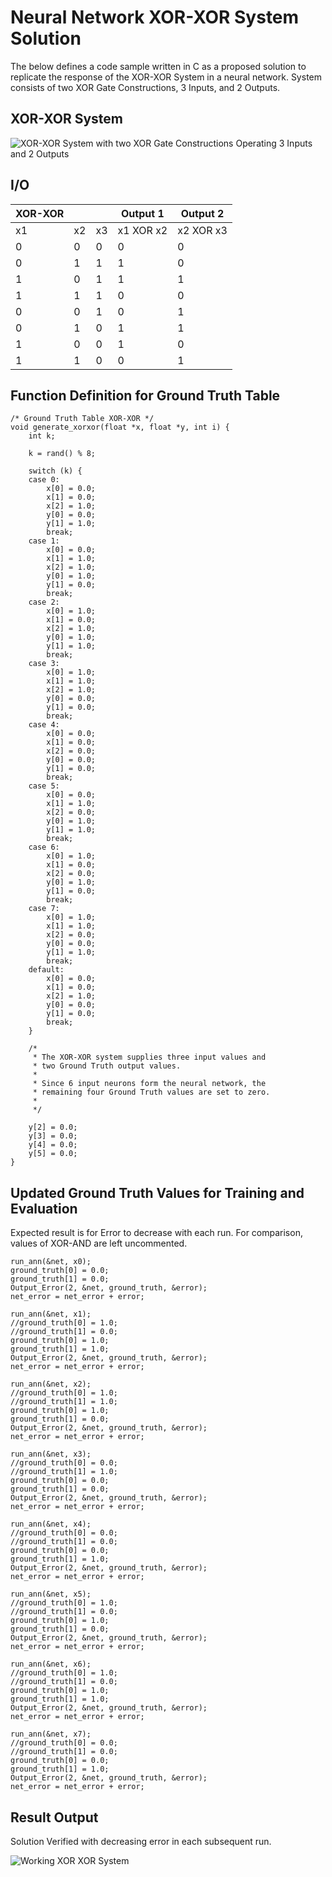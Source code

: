 # Neural Network XOR-XOR System Solution
The below defines a code sample written in C as a proposed solution to replicate the response of the XOR-XOR System in a neural network.
System consists of two XOR Gate Constructions, 3 Inputs, and 2 Outputs.

## XOR-XOR System
![XOR-XOR System with two XOR Gate Constructions Operating 3 Inputs and 2 Outputs](/xor-xor.png)

## I/O
| XOR-XOR |    |    | Output 1  | Output 2  |
|---------|----|----|-----------|-----------|
| x1      | x2 | x3 | x1 XOR x2 | x2 XOR x3 |
| 0       | 0  | 0  | 0         | 0         |
| 0       | 1  | 1  | 1         | 0         |
| 1       | 0  | 1  | 1         | 1         |
| 1       | 1  | 1  | 0         | 0         |
| 0       | 0  | 1  | 0         | 1         |
| 0       | 1  | 0  | 1         | 1         |
| 1       | 0  | 0  | 1         | 0         |
| 1       | 1  | 0  | 0         | 1         |

## Function Definition for Ground Truth Table
```
/* Ground Truth Table XOR-XOR */
void generate_xorxor(float *x, float *y, int i) {
	int k;

	k = rand() % 8;

	switch (k) {
	case 0: 
		x[0] = 0.0;
		x[1] = 0.0;
		x[2] = 1.0;
		y[0] = 0.0;
		y[1] = 1.0;
		break;
	case 1: 
		x[0] = 0.0;
		x[1] = 1.0;
		x[2] = 1.0;
		y[0] = 1.0;
		y[1] = 0.0;
		break;
	case 2: 
		x[0] = 1.0;
		x[1] = 0.0;
		x[2] = 1.0;
		y[0] = 1.0;
		y[1] = 1.0;
		break;
	case 3: 
		x[0] = 1.0;
		x[1] = 1.0;
		x[2] = 1.0;
		y[0] = 0.0;
		y[1] = 0.0;
		break;
	case 4: 
		x[0] = 0.0;
		x[1] = 0.0;
		x[2] = 0.0;
		y[0] = 0.0;
		y[1] = 0.0;
		break;
	case 5: 
		x[0] = 0.0;
		x[1] = 1.0;
		x[2] = 0.0;
		y[0] = 1.0;
		y[1] = 1.0;
		break;
	case 6: 
		x[0] = 1.0;
		x[1] = 0.0;
		x[2] = 0.0;
		y[0] = 1.0;
		y[1] = 0.0;
		break;
	case 7: 
		x[0] = 1.0;
		x[1] = 1.0;
		x[2] = 0.0;
		y[0] = 0.0;
		y[1] = 1.0;
		break;
	default:
		x[0] = 0.0;
		x[1] = 0.0;
		x[2] = 1.0;
		y[0] = 0.0;
		y[1] = 0.0;
		break;
	}

	/*
	 * The XOR-XOR system supplies three input values and
	 * two Ground Truth output values.
	 *
	 * Since 6 input neurons form the neural network, the
	 * remaining four Ground Truth values are set to zero.
	 *
	 */

	y[2] = 0.0;
	y[3] = 0.0;
	y[4] = 0.0;
	y[5] = 0.0;
}

```
## Updated Ground Truth Values for Training and Evaluation
Expected result is for Error to decrease with each run.
For comparison, values of XOR-AND are left uncommented.

```
run_ann(&net, x0);
ground_truth[0] = 0.0;
ground_truth[1] = 0.0;
Output_Error(2, &net, ground_truth, &error);
net_error = net_error + error;

run_ann(&net, x1);
//ground_truth[0] = 1.0;
//ground_truth[1] = 0.0;
ground_truth[0] = 1.0;
ground_truth[1] = 1.0;
Output_Error(2, &net, ground_truth, &error);
net_error = net_error + error;

run_ann(&net, x2);
//ground_truth[0] = 1.0;
//ground_truth[1] = 1.0;
ground_truth[0] = 1.0;
ground_truth[1] = 0.0;
Output_Error(2, &net, ground_truth, &error);
net_error = net_error + error;

run_ann(&net, x3);
//ground_truth[0] = 0.0;
//ground_truth[1] = 1.0;
ground_truth[0] = 0.0;
ground_truth[1] = 0.0;
Output_Error(2, &net, ground_truth, &error);
net_error = net_error + error;

run_ann(&net, x4);
//ground_truth[0] = 0.0;
//ground_truth[1] = 0.0;
ground_truth[0] = 0.0;
ground_truth[1] = 1.0;
Output_Error(2, &net, ground_truth, &error);
net_error = net_error + error;

run_ann(&net, x5);
//ground_truth[0] = 1.0;
//ground_truth[1] = 0.0;
ground_truth[0] = 1.0;
ground_truth[1] = 0.0;
Output_Error(2, &net, ground_truth, &error);
net_error = net_error + error;

run_ann(&net, x6);
//ground_truth[0] = 1.0;
//ground_truth[1] = 0.0;
ground_truth[0] = 1.0;
ground_truth[1] = 1.0;
Output_Error(2, &net, ground_truth, &error);
net_error = net_error + error;

run_ann(&net, x7);
//ground_truth[0] = 0.0;
//ground_truth[1] = 0.0;
ground_truth[0] = 0.0;
ground_truth[1] = 1.0;
Output_Error(2, &net, ground_truth, &error);
net_error = net_error + error;
```

## Result Output
Solution Verified with decreasing error in each subsequent run.

![Working XOR XOR System](/xor-xor-working-sample.png)

